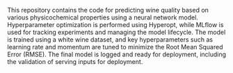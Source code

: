 This repository contains the code for predicting wine quality based on various physicochemical properties using a neural network model. Hyperparameter optimization is performed using Hyperopt, while MLflow is used for tracking experiments and managing the model lifecycle. The model is trained using a white wine dataset, and key hyperparameters such as learning rate and momentum are tuned to minimize the Root Mean Squared Error (RMSE). The final model is logged and ready for deployment, including the validation of serving inputs for deployment.
